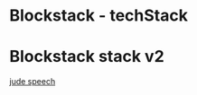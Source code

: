 # Blockstack - techStack

# Blockstack stack v2

[jude speech](https://www.youtube.com/watch?v=anj4BCs8GaI&t=23s)